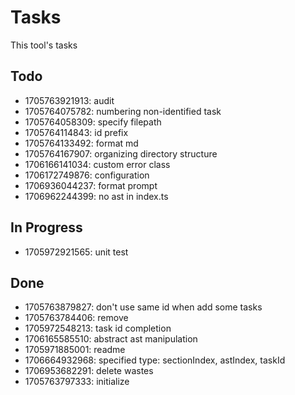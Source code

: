 # Tasks

This tool's tasks

## Todo

* 1705763921913: audit
* 1705764075782: numbering non-identified task
* 1705764058309: specify filepath
* 1705764114843: id prefix
* 1705764133492: format md
* 1705764167907: organizing directory structure
* 1706166141034: custom error class
* 1706172749876: configuration
* 1706936044237: format prompt
* 1706962244399: no ast in index.ts

## In Progress

* 1705972921565: unit test

## Done

* 1705763879827: don't use same id when add some tasks
* 1705763784406: remove
* 1705972548213: task id completion
* 1706165585510: abstract ast manipulation
* 1705971885001: readme
* 1706664932968: specified type: sectionIndex, astIndex, taskId
* 1706953682291: delete wastes
* 1705763797333: initialize
